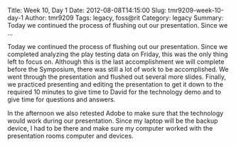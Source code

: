 Title: Week 10, Day 1
Date: 2012-08-08T14:15:00
Slug: tmr9209-week-10-day-1
Author: tmr9209
Tags: legacy, foss@rit
Category: legacy
Summary: Today we continued the process of flushing out our presentation. Since we ... 

Today we continued the process of flushing out our presentation. Since we
completed analyzing the play testing data on Friday, this was the only thing
left to focus on. Although this is the last accomplishment we will complete
before the Symposium, there was still a lot of work to be accomplished. We
went through the presentation and flushed out several more slides. Finally, we
practiced presenting and editing the presentation to get it down to the
required 10 minutes to give time to David for the technology demo and to give
time for questions and answers.

In the afternoon we also retested Adobe to make sure that the technology would
work during our presentation. Since my laptop will be the backup device, I had
to be there and make sure my computer worked with the presentation rooms
computer and devices.

